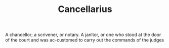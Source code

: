 ---
title: Cancellarius
letter: C
permalink: "/definitions/bld-cancellarius.html"
body: A chancellor; a scrivener, or notary. A janltor, or one who stood at the door
  of the court and was ac-customed to carry out the commands of the judges
published_at: '2018-07-07'
source: Black's Law Dictionary 2nd Ed (1910)
layout: post
---